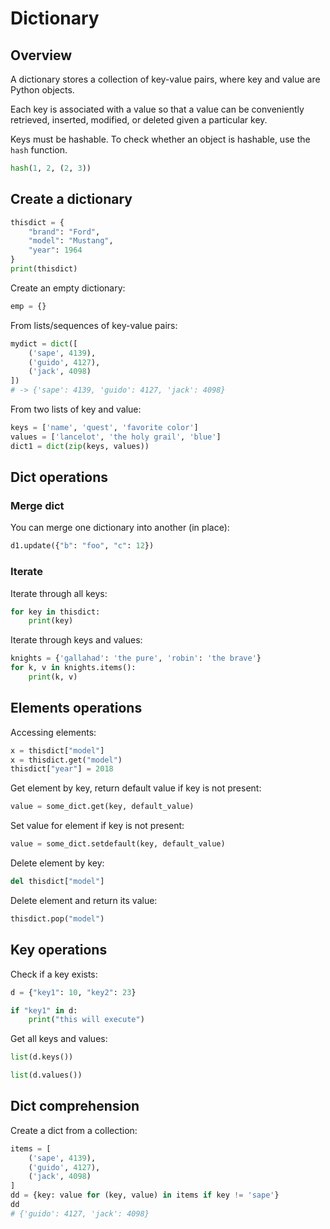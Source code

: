 # Dictionary

## Overview
A dictionary stores a collection of key-value pairs, where key and value are Python objects.

Each key is associated with a value so that a value can be conveniently retrieved, inserted, modified, or deleted given a particular key.

Keys must be hashable. To check whether an object is hashable, use the `hash` function.
```py
hash(1, 2, (2, 3))
```


## Create a dictionary

```py
thisdict = {
    "brand": "Ford",
    "model": "Mustang",
    "year": 1964
}
print(thisdict)
```

Create an empty dictionary:
```py
emp = {}
```


From lists/sequences of key-value pairs:
```py
mydict = dict([
    ('sape', 4139), 
    ('guido', 4127), 
    ('jack', 4098)
])
# -> {'sape': 4139, 'guido': 4127, 'jack': 4098}
```

From two lists of key and value:
```py
keys = ['name', 'quest', 'favorite color']
values = ['lancelot', 'the holy grail', 'blue']
dict1 = dict(zip(keys, values))
```


## Dict operations

### Merge dict
You can merge one dictionary into another (in place):
```py
d1.update({"b": "foo", "c": 12})
```

### Iterate

Iterate through all keys:
```py
for key in thisdict:
    print(key)
```

Iterate through keys and values:
```py
knights = {'gallahad': 'the pure', 'robin': 'the brave'}
for k, v in knights.items():
    print(k, v)
```


## Elements operations

Accessing elements:
```py
x = thisdict["model"]
x = thisdict.get("model")
thisdict["year"] = 2018
```

Get element by key, return default value if key is not present:
```py
value = some_dict.get(key, default_value)
```

Set value for element if key is not present:
```py
value = some_dict.setdefault(key, default_value)
```

Delete element by key:
```py
del thisdict["model"]
```

Delete element and return its value:
```py
thisdict.pop("model")
```


## Key operations

Check if a key exists:
```py
d = {"key1": 10, "key2": 23}

if "key1" in d:
    print("this will execute")
```

Get all keys and values:
```py
list(d.keys())

list(d.values())
```


## Dict comprehension

Create a dict from a collection:
```py
items = [
    ('sape', 4139), 
    ('guido', 4127), 
    ('jack', 4098)
]
dd = {key: value for (key, value) in items if key != 'sape'}
dd
# {'guido': 4127, 'jack': 4098}
```
